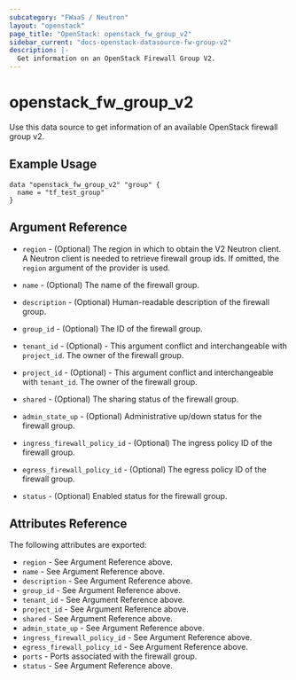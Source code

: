 ```yaml
---
subcategory: "FWaaS / Neutron"
layout: "openstack"
page_title: "OpenStack: openstack_fw_group_v2"
sidebar_current: "docs-openstack-datasource-fw-group-v2"
description: |-
  Get information on an OpenStack Firewall Group V2.
---
```


# openstack\_fw\_group\_v2

Use this data source to get information of an available OpenStack firewall group v2.

## Example Usage

```hcl
data "openstack_fw_group_v2" "group" {
  name = "tf_test_group"
}
```

## Argument Reference

* `region` - (Optional) The region in which to obtain the V2 Neutron client.
    A Neutron client is needed to retrieve firewall group ids. If omitted, the
    `region` argument of the provider is used.

* `name` - (Optional) The name of the firewall group.

* `description` - (Optional) Human-readable description of the firewall group.

* `group_id` - (Optional) The ID of the firewall group.

* `tenant_id` - (Optional) - This argument conflict and interchangeable with
    `project_id`. The owner of the firewall group.

* `project_id` - (Optional) - This argument conflict and interchangeable with
    `tenant_id`. The owner of the firewall group.

* `shared` - (Optional) The sharing status of the firewall group.

* `admin_state_up` - (Optional) Administrative up/down status for the firewall group.

* `ingress_firewall_policy_id` - (Optional) The ingress policy ID of the firewall group.

* `egress_firewall_policy_id` - (Optional) The egress policy ID of the firewall group.

* `status` - (Optional) Enabled status for the firewall group.

## Attributes Reference

The following attributes are exported:

* `region` - See Argument Reference above.
* `name` - See Argument Reference above.
* `description` - See Argument Reference above.
* `group_id` - See Argument Reference above.
* `tenant_id` - See Argument Reference above.
* `project_id` - See Argument Reference above.
* `shared` - See Argument Reference above.
* `admin_state_up` - See Argument Reference above.
* `ingress_firewall_policy_id` - See Argument Reference above.
* `egress_firewall_policy_id` - See Argument Reference above.
* `ports` - Ports associated with the firewall group.
* `status` - See Argument Reference above.

